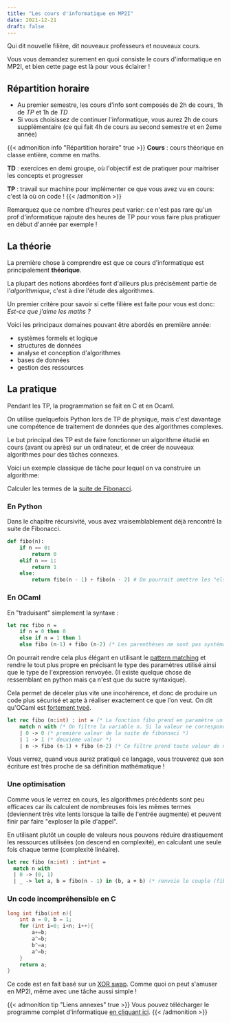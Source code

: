 ```yaml
---
title: "Les cours d'informatique en MP2I"
date: 2021-12-21
draft: false
---
```


Qui dit nouvelle filière, dit nouveaux professeurs et nouveaux cours.

Vous vous demandez surement en quoi consiste le cours d'informatique en MP2I, et bien cette page est là pour vous éclairer !

## Répartition horaire

* Au premier semestre, les cours d'info sont composés de 2h de cours, 1h de *TP* et 1h de *TD*
* Si vous choisissez de continuer l'informatique, vous aurez 2h de cours supplémentaire (ce qui fait 4h de cours au second semestre et en 2eme année)

{{< admonition info "Répartition horaire" true >}}
**Cours** : cours théorique en classe entière, comme en maths.

**TD** : exercices en demi groupe, où l'objectif est de pratiquer pour maitriser les concepts et progresser

**TP** : travail sur machine pour implémenter ce que vous avez vu en cours: c'est là où on code !
{{< /admonition >}}

Remarquez que ce nombre d'heures peut varier: ce n'est pas rare qu'un prof d'informatique rajoute des heures de TP pour vous faire plus pratiquer en début d'année par exemple !

## La théorie

La première chose à comprendre est que ce cours d'informatique est principalement **théorique**.

La plupart des notions abordées font d'ailleurs plus précisément partie de l'*algorithmique*, c'est à dire l'étude des algorithmes.

Un premier critère pour savoir si cette filière est faite pour vous est donc:
*Est-ce que j'aime les maths ?*

Voici les principaux domaines pouvant être abordés en première année:

* systèmes formels et logique
* structures de données
* analyse et conception d'algorithmes
* bases de données
* gestion des ressources

## La pratique

Pendant les TP, la programmation se fait en C et en Ocaml.

On utilise quelquefois Python lors de TP de physique, mais c'est davantage une compétence de traitement de données que des algorithmes complexes.

Le but principal des TP est de faire fonctionner un algorithme étudié en cours (avant ou après) sur un ordinateur, et de créer de nouveaux algorithmes pour des tâches connexes.

Voici un exemple classique de tâche pour lequel on va construire un algorithme:

Calculer les termes de la [suite de Fibonacci](https://fr.wikipedia.org/wiki/Suite_de_Fibonacci).

### En Python

Dans le chapitre récursivité, vous avez vraisemblablement déjà rencontré la suite de Fibonacci.

```python
def fibo(n):
    if n == 0:
        return 0
    elif n == 1:
        return 1
    else:
        return fibo(n - 1) + fibo(n - 2) # On pourrait omettre les "else" mais ils peuvent aider à la compréhension.
```

### En OCaml

En "traduisant" simplement la syntaxe :

```ocaml
let rec fibo n = 
    if n = 0 then 0
    else if n = 1 then 1
    else fibo (n-1) + fibo (n-2) (* Les parenthèses ne sont pas systématiques en OCaml, on doit les utiliser lorsque notre expression n'est pas associative, pour dissocier les différents cas (ici nous voulons bien passer n-1 en paramètre, et non faire fibo n puis décrémenter le résultat.)*)
```

On pourrait rendre cela plus élégant en utilisant le [pattern matching](https://ocaml.org/learn/tutorials/a_first_hour_with_ocaml.html#Pattern-matching) et rendre le tout plus propre en précisant le type des paramètres utilisé ainsi que le type de l'expression renvoyée. (Il existe quelque chose de ressemblant en python mais ça n'est que du sucre syntaxique).

Cela permet de déceler plus vite une incohérence, et donc de produire un code plus sécurisé et apte à réaliser exactement ce que l'on veut. On dit qu'OCaml est [fortement typé](https://fr.wikipedia.org/wiki/Typage_fort).

```ocaml
let rec fibo (n:int) : int = (* La fonction fibo prend en paramètre un entier n, et renverra aussi un entier. *)
    match n with (* On filtre la variable n. Si la valeur ne correspond pas au filtre, on passe au filtre suivant. *)
    | 0 -> 0 (* première valeur de la suite de fibonnaci *)
    | 1 -> 1 (* deuxième valeur *)
    | n -> fibo (n-1) + fibo (n-2) (* Ce filtre prend toute valeur de n, il permet d'effectuer un filtrage exhaustif. En conséquent, aucun autre filtre suivant ne sera pris en compte. *)
```

Vous verrez, quand vous aurez pratiqué ce langage, vous trouverez que son écriture est très proche de sa définition mathématique !
<!-- TODO: Remplacer ou ajouter un exemple en OCaml plus simple, permettant d'introduire le langage de façon moins violente, une proposition avancée est l'utilisation d'une suite arithmético-géométrique. -->

### Une optimisation

Comme vous le verrez en cours, les algorithmes précédents sont peu efficaces car ils calculent de nombreuses fois les mêmes termes (deviennent très vite lents lorsque la taille de l'entrée augmente) et peuvent finir par faire "exploser la pile d'appel".

En utilisant plutôt un couple de valeurs nous pouvons réduire drastiquement les ressources utilisées (on descend en complexité), en calculant une seule fois chaque terme (complexité linéaire).

```ocaml
let rec fibo (n:int) : int*int =
  match n with
  | 0 -> (0, 1)
  | _ -> let a, b = fibo(n - 1) in (b, a + b) (* renvoie le couple (fibo n, fibo (n+1))*)
```

### Un code incompréhensible en C

```c
long int fibo(int n){ 
    int a = 0, b = 1;
    for (int i=0; i<n; i++){
        a+=b;
        a^=b;
        b^=a;
        a^=b;
    }   
    return a;
}
```

Ce code est en fait basé sur un [XOR swap](https://en.wikipedia.org/wiki/XOR_swap_algorithm).
Comme quoi on peut s'amuser en MP2I, même avec une tâche aussi simple !
<!-- TODO: À remplacer, si l'on veut réellement introduire le langage C, il vaut mieux trouver un exemple simple qui ne fasse pas aussi peur que celui-ci. Le but reste de les encourager à les faire venir, pas à les faire fuir =) -->

{{< admonition tip "Liens annexes" true >}}
Vous pouvez télécharger le programme complet d'informatique [en cliquant ici](/documents/mpi_info.pdf).
{{< /admonition >}}
